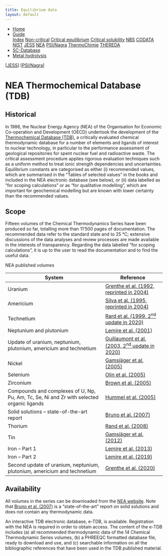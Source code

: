 ```yaml
---
title: Equilibrium data
layout: default
---
```

<ul>
  <li><a href="/">Home</a></li>
  <li class="dropdown">
    <a href="javascript:void(0)" class="dropbtn" class="active">Guide</a>
    <div class="dropdown-content">
      <a href="index.html">Index</a>
      <a href="noncritical.html">Non-critical</a>
      <a href="critical-equilibrium.html">Critical equilibrium</a>
      <a href="critical-solubility.html">Critical solubility</a>
      <a href="NBS.html">NBS</a>
      <a href="CODATA.html">CODATA</a>
      <a href="NIST.html">NIST</a>
      <a href="JESS.html">JESS</a>
      <a class="active" href="NEA.html">NEA</a>
      <a href="PSI.html">PSI/Nagra</a>
      <a href="thermochimie.html">ThermoChimie</a>
      <a href="THEREDA.html">THEREDA</a>
    </div>
  </li>
  <li><a href="/sc-database.html">SC-Database</a></li>
  <li><a href="/cost-nectar.html">Metal hydrolysis</a></li>
</ul>

[[JESS](JESS.html)] [[PSI/Nagra](PSI.html)]

# NEA Thermochemical Database (TDB)

## Historical

In 1986, the Nuclear Energy Agency (ΝΕΑ) of the Organisation for Economic Co-operation and Development (OECD) undertook the development of the <a  href="https://www.oecd-nea.org/dbtdb/" target="_blank" rel="noopener">Thermochemical Database (TDB)</a>, a critically evaluated chemical thermodynamic database for a number of elements and ligands of interest to nuclear technology, in particular to the performance assessment of geological repositories for spent nuclear fuel and radioactive waste. The critical assessment procedure applies rigorous evaluation techniques such as a uniform method to treat ionic strength dependencies and uncertainties. Equilibrium constants are categorised as either (i) recommended values, which are summarised in the “Tables of selected values” in the books and included in the NEA electronic database (see below), or (ii) data labelled as “for scoping calculations” or as “for qualitative modelling”, which are important for geochemical modelling but are known with lower certainty than the recommended values.

## Scope

Fifteen volumes of the Chemical Thermodynamics Series have been produced so far, totalling more than 11’500 pages of documentation. The recommended data refer to the standard state and to 25 °C; extensive discussions of the data analyses and review processes are made available in the interests of transparency. Regarding the data labelled “for scoping calculations”, it is up to the user to read the documentation and to find the useful data.

NEA published volumes

| System   | Reference |
| ----------------      | --------- |
| Uranium |	<a  href="https://www.oecd-nea.org/jcms/pl_13704/chemical-thermodynamics-of-uranium-reprint" target="_blank" rel="noopener">Grenthe et al. (1992, reprinted in 2004)</a> |
| Americium |	<a  href="https://www.oecd-nea.org/jcms/pl_13706/chemical-thermodynamics-of-americium-reprint" target="_blank" rel="noopener">Silva et al. (1995, reprinted in 2004)</a> |
| Technetium |	<a  href="https://www.oecd-nea.org/jcms/pl_37388/chemical-thermodynamics-of-technetium" target="_blank" rel="noopener">Rard et al. (1999, 2<sup>nd</sup> update in 2020)</a> |
| Neptunium and plutonium |	<a  href="https://www.oecd-nea.org/jcms/pl_13530/chemical-thermodynamics-of-neptunium-and-plutonium" target="_blank" rel="noopener">Lemire et al. (2001)</a> |
| Update of uranium, neptunium, plutonium, americium and technetium	| <a  href="https://www.oecd-nea.org/jcms/pl_37389/update-on-the-chemical-thermodynamics-of-uranium-neptunium-plutonium-americium-and-technetium" target="_blank" rel="noopener">Guillaumont et al. (2003, 2<sup>nd</sup> update in 2020)</a> |
| Nickel |	<a  href="https://www.oecd-nea.org/jcms/pl_37415/chemical-thermodynamics-of-nickel" target="_blank" rel="noopener">Gamsjäger et al. (2005)</a> |
| Selenium |	<a  href="https://www.oecd-nea.org/jcms/pl_37421/chemical-thermodynamics-of-selenium" target="_blank" rel="noopener">Olin et al. (2005)</a> |
| Zirconium |	<a  href="https://www.oecd-nea.org/jcms/pl_37426/chemical-thermodynamics-of-zirconium" target="_blank" rel="noopener">Brown et al. (2005)</a> |
| Compounds and complexes of U, Np, Pu, Am, Tc, Se, Ni and Zr with selected organic ligands |	<a  href="https://www.oecd-nea.org/jcms/pl_37427/chemical-thermodynamics-of-compounds-and-complexes-of-u-np-pu-am-tc-se-ni-and-zr-with-selected-organic-ligands" target="_blank" rel="noopener">Hummel et al. (2005)</a> |
| Solid solutions – state-of-the-art report |	<a  href="https://www.oecd-nea.org/jcms/pl_14272/chemical-thermodynamics-of-solid-solutions-of-interest-in-nuclear-waste-management" target="_blank" rel="noopener">Bruno et al. (2007)</a> |
| Thorium |	<a  href="https://www.oecd-nea.org/jcms/pl_14270/chemical-thermodynamics-of-thorium" target="_blank" rel="noopener">Rand et al. (2008)</a> |
| Tin |	<a  href="https://www.oecd-nea.org/jcms/pl_14372/chemical-thermodynamics-of-tin" target="_blank" rel="noopener">Gamsjäger et al. (2012)</a> |
| Iron – Part 1	| <a  href="https://www.oecd-nea.org/jcms/pl_14374/chemical-thermodynamics-of-iron-part-1" target="_blank" rel="noopener">Lemire et al. (2013)</a> |
| Iron – Part 2 | <a  href="https://www.oecd-nea.org/jcms/pl_22611/chemical-thermodynamics-of-iron-part-2" target="_blank" rel="noopener">Lemire et al. (2019)</a> |
| Second update of uranium, neptunium, plutonium, americium and technetium | <a  href="https://www.oecd-nea.org/jcms/pl_46643/second-update-on-the-chemical-thermodynamics-of-u-np-pu-am-and-tc" target="_blank" rel="noopener">Grenthe et al. (2020)</a> |


## Availability

All volumes in the series can be downloaded from the <a  href="https://www.oecd-nea.org/dbtdb/info/publications" target="_blank" rel="noopener">NEA website</a>. Note that <a  href="https://www.oecd-nea.org/jcms/pl_14272/chemical-thermodynamics-of-solid-solutions-of-interest-in-nuclear-waste-management" target="_blank" rel="noopener">Bruno et al. (2007)</a> is a “state-of-the-art” report on solid solutions and does not contain any thermodynamic data.

An interactive TDB electronic database, e-TDB, is available. Registration with the NEA is required in order to obtain access. The content of the e-TDB includes (a) all recommended thermodynamic data of the 14 Chemical Thermodynamic Series volumes, (b) a PHREEQC formatted database file, ready to download and use, and (c) searchable information on all the bibliographic references that have been used in the TDB published material. 
